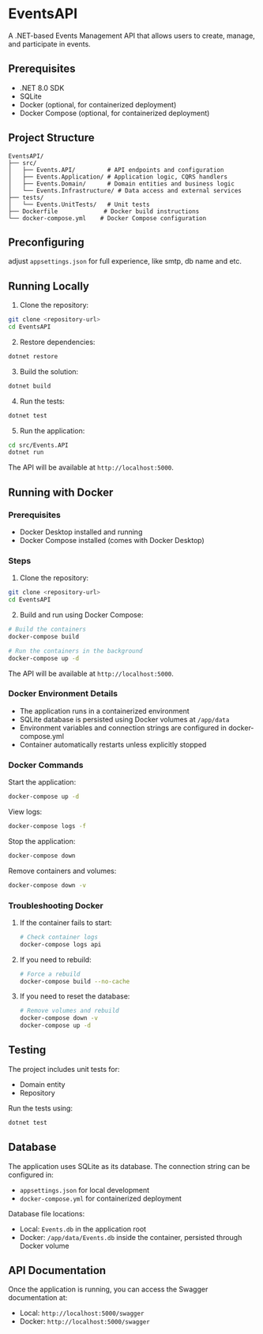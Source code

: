 # EventsAPI

A .NET-based Events Management API that allows users to create, manage, and participate in events.

## Prerequisites

- .NET 8.0 SDK
- SQLite
- Docker (optional, for containerized deployment)
- Docker Compose (optional, for containerized deployment)

## Project Structure

```
EventsAPI/
├── src/
│   ├── Events.API/         # API endpoints and configuration
│   ├── Events.Application/ # Application logic, CQRS handlers
│   ├── Events.Domain/      # Domain entities and business logic
│   └── Events.Infrastructure/ # Data access and external services
├── tests/
│   └── Events.UnitTests/   # Unit tests
├── Dockerfile             # Docker build instructions
└── docker-compose.yml    # Docker Compose configuration
```
## Preconfiguring
adjust `appsettings.json` for full experience, like smtp, db name and etc.
## Running Locally

1. Clone the repository:
```bash
git clone <repository-url>
cd EventsAPI
```

2. Restore dependencies:
```bash
dotnet restore
```

3. Build the solution:
```bash
dotnet build
```

4. Run the tests:
```bash
dotnet test
```

5. Run the application:
```bash
cd src/Events.API
dotnet run
```

The API will be available at `http://localhost:5000`.

## Running with Docker

### Prerequisites
- Docker Desktop installed and running
- Docker Compose installed (comes with Docker Desktop)

### Steps

1. Clone the repository:
```bash
git clone <repository-url>
cd EventsAPI
```

2. Build and run using Docker Compose:
```bash
# Build the containers
docker-compose build

# Run the containers in the background
docker-compose up -d
```

The API will be available at `http://localhost:5000`.

### Docker Environment Details

- The application runs in a containerized environment
- SQLite database is persisted using Docker volumes at `/app/data`
- Environment variables and connection strings are configured in docker-compose.yml
- Container automatically restarts unless explicitly stopped

### Docker Commands

Start the application:
```bash
docker-compose up -d
```

View logs:
```bash
docker-compose logs -f
```

Stop the application:
```bash
docker-compose down
```

Remove containers and volumes:
```bash
docker-compose down -v
```

### Troubleshooting Docker

1. If the container fails to start:
   ```bash
   # Check container logs
   docker-compose logs api
   ```

2. If you need to rebuild:
   ```bash
   # Force a rebuild
   docker-compose build --no-cache
   ```

3. If you need to reset the database:
   ```bash
   # Remove volumes and rebuild
   docker-compose down -v
   docker-compose up -d
   ```

## Testing

The project includes unit tests for:
- Domain entity
- Repository

Run the tests using:
```bash
dotnet test
```

## Database

The application uses SQLite as its database. The connection string can be configured in:
- `appsettings.json` for local development
- `docker-compose.yml` for containerized deployment

Database file locations:
- Local: `Events.db` in the application root
- Docker: `/app/data/Events.db` inside the container, persisted through Docker volume

## API Documentation

Once the application is running, you can access the Swagger documentation at:
- Local: `http://localhost:5000/swagger`
- Docker: `http://localhost:5000/swagger`
